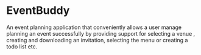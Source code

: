 # EventBuddy

An event planning application that conveniently allows a user manage planning an event successfully by providing support for selecting a venue , creating and downloading an invitation, selecting the menu or creating a todo list etc.

